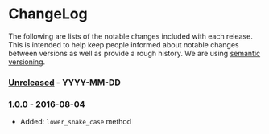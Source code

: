 # ChangeLog

The following are lists of the notable changes included with each release.  This
is intended to help keep people informed about notable changes between versions
as well as provide a rough history. We are using [semantic
versioning](http://www.semver.org).

### [Unreleased] - YYYY-MM-DD

### [1.0.0] - 2016-08-04

- Added: `lower_snake_case` method

[Unreleased]: https://github.com/Acornsgrow/offer_system/compare/v1.0.0...HEAD
[1.0.0]: https://github.com/Acornsgrow/offer_system/compare/93f23be...v1.0.0
